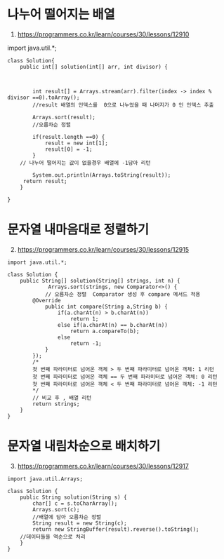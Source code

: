 
# 나누어 떨어지는 배열
1. https://programmers.co.kr/learn/courses/30/lessons/12910

import java.util.*;

```
class Solution{
    public int[] solution(int[] arr, int divisor) {
   

        
        int result[] = Arrays.stream(arr).filter(index -> index % divisor ==0).toArray();
        //result 배열의 인덱스를  0으로 나누었을 때 나머지가 0 인 인덱스 추출            
      
        Arrays.sort(result);
    	//오름차순 정렬

        if(result.length ==0) {
            result = new int[1];
            result[0] = -1;
        }
	// 나누어 떨어지는 값이 없을경우 배열에 -1담아 리턴
	
        System.out.println(Arrays.toString(result));
     return result;
    }
   
}
```

# 문자열 내마음대로 정렬하기 
2. https://programmers.co.kr/learn/courses/30/lessons/12915
```
import java.util.*;

class Solution {
    public String[] solution(String[] strings, int n) {
             Arrays.sort(strings, new Comparator<>() {
            // 오름차순 정렬  Comparator 생성 후 compare 메서드 적용
        @Override
            public int compare(String a,String b) {
                if(a.charAt(n) > b.charAt(n))
                    return 1;
                else if(a.charAt(n) == b.charAt(n))
                    return a.compareTo(b);
                else 
                    return -1;
            }
        });
        /*
        첫 번째 파라미터로 넘어온 객체 > 두 번째 파라미터로 넘어온 객체: 1 리턴
        첫 번째 파라미터로 넘어온 객체 == 두 번째 파라미터로 넘어온 객체: 0 리턴
        첫 번째 파라미터로 넘어온 객체 < 두 번째 파라미터로 넘어온 객체: -1 리턴
        */
        // 비교 후 , 배열 리턴
        return strings;
    }
}
```



# 문자열 내림차순으로 배치하기 
3. https://programmers.co.kr/learn/courses/30/lessons/12917

```
import java.util.Arrays;

class Solution {
    public String solution(String s) {
        char[] c = s.toCharArray();
        Arrays.sort(c);
        //배열에 담아 오름차순 정렬
        String result = new String(c);
        return new StringBuffer(result).reverse().toString();
    //데이터들을 역순으로 처리 
    }
}
```